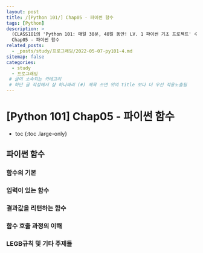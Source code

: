 ```yaml
---
layout: post
title: /[Python 101/] Chap05 - 파이썬 함수
tags: [Python]
description: >
  (CLASS1O1의 'Python 101: 매일 30분, 40일 동안! LV. 1 파이썬 기초 프로젝트' 수업에 기반한 정리)
  Chap05 - 파이썬 함수
related_posts:
  - _posts/study/프로그래밍/2022-05-07-py101-4.md
sitemap: false
categories:
  - study
  - 프로그래밍
 # 글이 소속되는 카테고리 
 # 하단 글 작성에서 샾 하나짜리 (#) 제목 쓰면 위의 title 보다 더 우선 적용노출됨 
---
```


# [Python 101] Chap05 - 파이썬 함수

* toc 
{:toc .large-only}

## 파이썬 함수

### 함수의 기본

### 입력이 있는 함수

### 결과값을 리턴하는 함수

### 함수 호출 과정의 이해

### LEGB규칙 및 기타 주제들